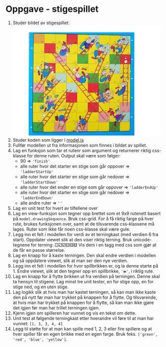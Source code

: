 # Oppgave - stigespillet

1. Studer bildet av stigespillet: ![](stigespill_brett.png)
1. Studer koden som ligger i [model.js](model.js)
1. Fullfør modellen ut fra informasjonen som finnes i bildet av spillet.
1. Lag en funksjon som tar et rutenr som argument og returnerer riktig css-klasse for denne ruten.
   Output skal være som følger: 
    - 90 => `'finish'`
    - alle ruter hvor det starter en stige som går oppover => `'ladderStartUp'`
    - alle ruter hvor det starter en stige som går nedover => `'ladderStartDown'`
    - alle ruter hvor det ender en stige som går oppover => `'ladderEndUp'`
    - alle ruter hvor det starter en stige som går nedover => `'ladderEndDown'`
    - alle andre ruter => `''`
1. Lag en unit test for hvert av tilfellene over
1. Lag en view-funksjon som tegner opp brettet som et 9x9 rutenett basert på `model.drawingSequence`. Bruk css-grid. For å få riktig farge på hver rute, brukes funksjonen over, samt at de tilsvarende css-klassene må lages. Ruter som ikke får noen css-klasse skal være gule. 
1. Legg inn et felt i modellen for verdi av et terningkast (med verdien 6 fra start). Oppdater viewet slik at den viser riktig terning. Bruk unicode-tegnene for terning: ⚀⚁⚂⚃⚄⚅ Vis dem i en tagg med css som gjør at de får en passe størrelse. 
1. Lag en knapp for å kaste terningen. Den skal endre verdien i modellen og så oppdatere viewet, slik at man ser den nye verdien. 
1. Legg inn et felt i modellen for hvor spillbrikken er, og la denne starte på 1. Endre viewet, slik at den tegner opp en spillbrikke, `'⛂'`, i riktig rute. 
1. Lag en knapp for å flytte brikken ut fra verdien på terningen. Denne skal ta hensyn til stigene. Lag minst tre unit tester, en for stige opp, en for stige ned, og en uten stige. 
1. Lag logikk slik at hvis man har kastet terningen, så kan man ikke kaste den på nytt før man har trykket på knappen for å flytte. Og tilsvarende, at hvis man har trykket på knappen for å flytte, så kan man ikke gjøre det igjen før man har trillet terningen igjen. 
1. Kjenn igjen om spilleren har vunnet og vis en tekst om dette. 
1. Unit test at følgende terningkast etter hverandre vil føre til at man har vunnet: `[1, 3, 3, 4, 4]`
1. Legg til støtte for at man kan spille med 1, 2, 3 eller fire spillere og at hver spiller får en egen brikke med en egen farge. Bruk feks. `['green', 'red', 'blue', 'yellow']`.